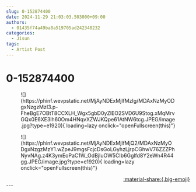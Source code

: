 ```yaml
---
slug: 0-152874400
date: 2024-11-29 21:03:03.503000+09:00
authors:
  - 01435f74a49ba8a519705ad242348232
categories:
  - Jisun
tags:
  - Artist Post
---
```


# 0-152874400

<div class="post-container" markdown="1">
<div class="content-container md-sidebar__scrollwrap" markdown="1">


<figure markdown="1">
![](https://phinf.wevpstatic.net/MjAyNDExMjlfMzIg/MDAxNzMyODgxNzgzMzI3.p-FheBgE7OBtT8CCXLH_Wgx5gbD0yZlEO2SVD6U9Stog.xMqMrvGQx0E6XE3lh60Om4HNqvXZWJKQpe61AtNW6tcg.JPEG/image.jpg?type=e1920){ loading=lazy onclick="openFullscreen(this)"}
</figure>

<figure markdown="1">
![](https://phinf.wevpstatic.net/MjAyNDExMjlfMjQ2/MDAxNzMyODgxNzgzMzY1.wZpeJ9mgsFcjcDsGoLGyhzLjrpCGhwV76ZZZPhNyvNAg.z4K3ymEoPaC1W_OdBjIuOW5CIb6Gglfd8Y2eWn4R44gg.JPEG/image.jpg?type=e1920){ loading=lazy onclick="openFullscreen(this)"}
</figure>


</div>
</div>

<div style="text-align: right;" markdown="1">
<a href="https://weverse.io/fromis9/artist/0-152874400" style="text-align: right;">:material-share:{.big-emoji}</a>
</div>
---
